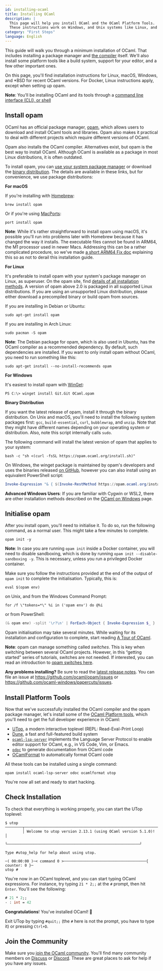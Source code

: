 ```yaml
---
id: installing-ocaml
title: Installing OCaml
description: |
  This page will help you install OCaml and the OCaml Platform Tools. |
  These instructions work on Windows, and Unix systems like Linux, and macOS.
category: "First Steps"
language: English
---
```


This guide will walk you through a minimum installation of OCaml. That includes installing a package manager and [the compiler](#installation-on-unix-and-macos) itself. We'll also install some platform tools like a build system, support for your editor, and a few other important ones.

On this page, you'll find installation instructions for Linux, macOS, Windows, and &ast;BSD for recent OCaml versions. For Docker, Linux instructions apply, except when setting up opam.

**Note**: You'll be installing OCaml and its tools through a [command line interface (CLI), or shell](https://www.youtube.com/watch?v=0PxTAn4g20U)

## Install opam

OCaml has an official package manager, [opam](https://opam.ocaml.org/), which allows users to download and install OCaml tools and libraries. Opam also makes it practical to deal with different projects which require different versions of OCaml.

Opam also installs the OCaml compiler. Alternatives exist, but opam is the best way to install OCaml. Although OCaml is available as a package in most Linux distributions, it is often outdated.

To install opam, you can [use your system package manager](https://opam.ocaml.org/doc/Install.html#Using-your-distribution-39-s-package-system) or download the [binary distribution](https://opam.ocaml.org/doc/Install.html#Binary-distribution). The details are available in these links, but for convenience, we use package distributions:

**For macOS**

If you're installing with [Homebrew](https://brew.sh/):

```shell
brew install opam
```

Or if you're using [MacPorts](https://www.macports.org/):

```shell
port install opam
```

**Note**: While it's rather straightforward to install opam using macOS, it's possible you'll run into problems later with Homebrew because it has changed the way it installs. The executable files cannot be found in ARM64, the M1 processor used in newer Macs. Addressing this can be a rather complicated procedure, so we've made [a short ARM64 Fix doc](/docs/arm64-fix) explaining this so as not to derail this installation guide.

**For Linux**

It's preferable to install opam with your system's package manager on Linux, as superuser. On the opam site, find [details of all installation methods](https://opam.ocaml.org/doc/Install.html). A version of opam above 2.0 is packaged in all supported Linux distributions. If you are using an unsupported Linux distribution, please either download a precompiled binary or build opam from sources.

If you are installing in Debian or Ubuntu:

```shell
sudo apt-get install opam
```

If you are installing in Arch Linux:

```shell
sudo pacman -S opam
```

**Note**: The Debian package for opam, which is also used in Ubuntu, has the OCaml compiler as a recommended dependency. By default, such dependencies are installed. If you want to only install opam without OCaml, you need to run something like this:

```shell
sudo apt-get install --no-install-recommends opam
```

**For Windows**

It's easiest to install opam with [WinGet](https://github.com/microsoft/winget-cli):

```shell
PS C:\> winget install Git.Git OCaml.opam
```

**Binary Distribution**

If you want the latest release of opam, install it through the binary distribution. On Unix and macOS, you'll need to install the following system packages first: `gcc`, `build-essential`, `curl`, `bubblewrap`, and `unzip`. Note that they might have different names depending on your operating system or distribution. Also, note this script internally calls `sudo`.

The following command will install the latest version of opam that applies to your system:

```shell
bash -c "sh <(curl -fsSL https://opam.ocaml.org/install.sh)"
```

On Windows, the winget package is maintained by opam's developers and uses the binaries released [on GitHub](https://github.com/ocaml/opam/releases), however you can also install using an equivalent PowerShell script:

```powershell
Invoke-Expression "& { $(Invoke-RestMethod https://opam.ocaml.org/install.ps1) }"
```

**Advanced Windows Users**: If you are familiar with Cygwin or WSL2, there are other installation methods described on the [OCaml on Windows](/docs/ocaml-on-windows) page.

## Initialise opam

After you install opam, you'll need to initialise it. To do so, run the following command, as a normal user. This might take a few minutes to complete.

```shell
opam init -y
```

**Note**: In case you are running `opam init` inside a Docker container, you will need to disable sandboxing, which is done by running `opam init --disable-sandboxing -y`. This is necessary, unless you run a privileged Docker container.

Make sure you follow the instructions provided at the end of the output of `opam init` to complete the initialisation. Typically, this is:

```
eval $(opam env)
```

on Unix, and from the Windows Command Prompt:

```
for /f \"tokens=*\" %i in ('opam env') do @%i
```

or from PowerShell:

```powershell
(& opam env) -split '\r?\n' | ForEach-Object { Invoke-Expression $_ }
```

Opam initialisation may take several minutes. While waiting for its installation and configuration to complete, start reading [A Tour of OCaml](tour-of-ocaml).

**Note**: opam can manage something called _switches_. This is key when switching between several OCaml projects. However, in this “getting started” series of tutorials, switches are not needed. If interested, you can read an introduction to [opam switches here](/docs/opam-switch-introduction).

**Any problems installing?** Be sure to read the [latest release notes](https://opam.ocaml.org/blog/opam-2-2-0/). You can file an issue at <https://github.com/ocaml/opam/issues> or <https://github.com/ocaml-windows/papercuts/issues>.

## Install Platform Tools

Now that we've successfully installed the OCaml compiler and the opam package manager, let's install some of the [OCaml Platform tools](https://ocaml.org/docs/platform), which you'll need to get the full developer experience in OCaml:

- [UTop](https://github.com/ocaml-community/utop), a modern interactive toplevel (REPL: Read-Eval-Print Loop)
- [Dune](https://dune.build), a fast and full-featured build system
- [`ocaml-lsp-server`](https://github.com/ocaml/ocaml-lsp) implements the Language Server Protocol to enable editor support for OCaml, e.g., in VS Code, Vim, or Emacs.
- [`odoc`](https://github.com/ocaml/odoc) to generate documentation from OCaml code
- [OCamlFormat](https://opam.ocaml.org/packages/ocamlformat/) to automatically format OCaml code

All these tools can be installed using a single command:

```shell
opam install ocaml-lsp-server odoc ocamlformat utop
```

You're now all set and ready to start hacking.

## Check Installation

To check that everything is working properly, you can start the UTop toplevel:

```shell
$ utop
────────┬─────────────────────────────────────────────────────────────┬─────────
        │ Welcome to utop version 2.13.1 (using OCaml version 5.1.0)! │
        └─────────────────────────────────────────────────────────────┘

Type #utop_help for help about using utop.

─( 00:00:00 )─< command 0 >──────────────────────────────────────{ counter: 0 }─
utop #
```

You're now in an OCaml toplevel, and you can start typing OCaml expressions. For instance, try typing `21 * 2;;` at the `#` prompt, then hit `Enter`. You'll see the following:

```ocaml
# 21 * 2;;
- : int = 42
```

**Congratulations**! You've installed OCaml! 🎉

Exit UTop by typing `#quit;;` (the `#` here is not the prompt, you have to type it) or pressing `Ctrl+D`.

## Join the Community

Make sure you [join the OCaml community](/community). You'll find many community members on [Discuss](https://discuss.ocaml.org/) or [Discord](https://discord.com/invite/cCYQbqN). These are great places to ask for help if you have any issues.

